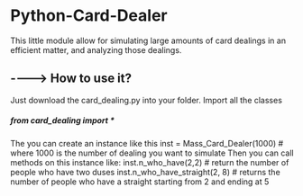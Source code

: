 # Python-Card-Dealer
This little module allow for simulating large amounts of card dealings in an efficient matter, and analyzing those dealings.
## ----> How to use it?
Just download the card_dealing.py into your folder.
Import all the classes
##### from card_dealing import *
The you can create an instance like this
inst = Mass_Card_Dealer(1000) # where 1000 is the number of dealing you want to simulate
Then you can call methods on this instance like:
inst.n_who_have(2,2) # return the number of people who have two duses
inst.n_who_have_straight(2, 8) # returns the number of people who have a straight starting from 2 and ending at 5
